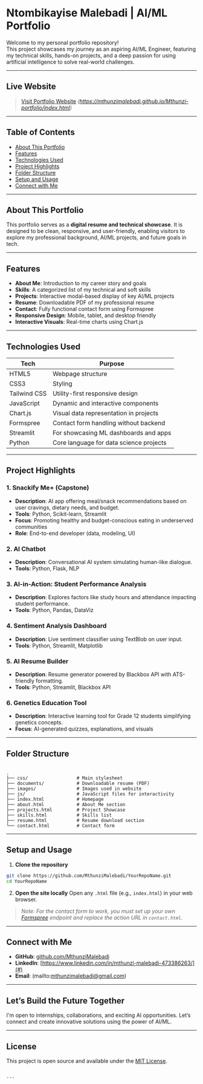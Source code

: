 
# Ntombikayise Malebadi | AI/ML Portfolio

Welcome to my personal portfolio repository!   
This project showcases my journey as an aspiring AI/ML Engineer, featuring my technical skills, hands-on projects, and a deep passion for using artificial intelligence to solve real-world challenges.

---

##  Live Website

>  [Visit Portfolio Website](#) *(https://mthunzimalebadi.github.io/Mthunzi-portfolio/index.html)*

---

##  Table of Contents

- [About This Portfolio](#about-this-portfolio)
- [Features](#features)
- [Technologies Used](#technologies-used)
- [Project Highlights](#project-highlights)
- [Folder Structure](#folder-structure)
- [Setup and Usage](#setup-and-usage)
- [Connect with Me](#connect-with-me)

---

##  About This Portfolio

This portfolio serves as a **digital resume and technical showcase**. It is designed to be clean, responsive, and user-friendly, enabling visitors to explore my professional background, AI/ML projects, and future goals in tech.

---

##  Features

- **About Me**: Introduction to my career story and goals  
- **Skills**: A categorized list of my technical and soft skills  
- **Projects**: Interactive modal-based display of key AI/ML projects  
- **Resume**: Downloadable PDF of my professional resume  
- **Contact**: Fully functional contact form using Formspree  
- **Responsive Design**: Mobile, tablet, and desktop friendly  
- **Interactive Visuals**: Real-time charts using Chart.js  

---

##  Technologies Used

| Tech           | Purpose                                       |
|----------------|-----------------------------------------------|
| HTML5          | Webpage structure                             |
| CSS3           | Styling                                        |
| Tailwind CSS   | Utility-first responsive design               |
| JavaScript     | Dynamic and interactive components            |
| Chart.js       | Visual data representation in projects        |
| Formspree      | Contact form handling without backend         |
| Streamlit      | For showcasing ML dashboards and apps         |
| Python         | Core language for data science projects       |

---

##  Project Highlights

### 1. **Snackify Me+ (Capstone)**
- **Description**: AI app offering meal/snack recommendations based on user cravings, dietary needs, and budget.
- **Tools**: Python, Scikit-learn, Streamlit
- **Focus**: Promoting healthy and budget-conscious eating in underserved communities  
- **Role**: End-to-end developer (data, modeling, UI)

### 2. **AI Chatbot**
- **Description**: Conversational AI system simulating human-like dialogue.
- **Tools**: Python, Flask, NLP

### 3. **AI-in-Action: Student Performance Analysis**
- **Description**: Explores factors like study hours and attendance impacting student performance.
- **Tools**: Python, Pandas, DataViz

### 4. **Sentiment Analysis Dashboard**
- **Description**: Live sentiment classifier using TextBlob on user input.
- **Tools**: Python, Streamlit, Matplotlib

### 5. **AI Resume Builder**
- **Description**: Resume generator powered by Blackbox API with ATS-friendly formatting.
- **Tools**: Python, Streamlit, Blackbox API

### 6. **Genetics Education Tool**
- **Description**: Interactive learning tool for Grade 12 students simplifying genetics concepts.
- **Focus**: AI-generated quizzes, explanations, and visuals

---

##  Folder Structure

```

.
├── css/                  # Main stylesheet
├── documents/            # Downloadable resume (PDF)
├── images/               # Images used in website
├── js/                   # JavaScript files for interactivity
├── index.html            # Homepage
├── about.html            # About Me section
├── projects.html         # Project Showcase
├── skills.html           # Skills list
├── resume.html           # Resume download section
└── contact.html          # Contact form

````

---

##  Setup and Usage

1. **Clone the repository**
```bash
git clone https://github.com/MthunziMalebadi/YourRepoName.git
cd YourRepoName
````

2. **Open the site locally**
   Open any `.html` file (e.g., `index.html`) in your web browser.

>  *Note: For the contact form to work, you must set up your own [Formspree](https://formspree.io/) endpoint and replace the action URL in `contact.html`.*

---

##  Connect with Me

* **GitHub**: [github.com/MthunziMalebadi](https://github.com/MthunziMalebadi)
* **LinkedIn**: [https://www.linkedin.com/in/mthunzi-malebadi-473386263/](#)
* **Email**: (mailto:mthunzimalebadi@gmail.com)

---

##  Let’s Build the Future Together

I'm open to internships, collaborations, and exciting AI opportunities. Let’s connect and create innovative solutions using the power of AI/ML.

---

## License

This project is open source and available under the [MIT License](LICENSE).

```

---

